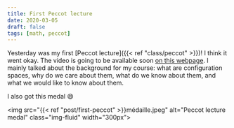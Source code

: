 ```yaml
---
title: First Peccot lecture
date: 2020-03-05
draft: false
tags: [math, peccot]
---
```


Yesterday was my first [Peccot lecture]({{< ref "class/peccot" >}})!
I think it went okay.
The video is going to be available soon [on this webpage](https://www.college-de-france.fr/site/cours-peccot/guestlecturer-2020-03-04-11h00.htm).
I mainly talked about the background for my course: what are configuration spaces, why do we care about them, what do we know about them, and what we would like to know about them.

<!--more-->
I also got this medal :smile:

<img src="{{< ref "post/first-peccot" >}}médaille.jpeg" alt="Peccot lecture medal" class="img-fluid" width="300px">
